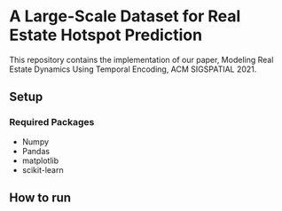 # A Large-Scale Dataset for Real Estate Hotspot Prediction

This repository contains the implementation of our paper, Modeling Real Estate Dynamics Using Temporal Encoding, ACM SIGSPATIAL 2021.

## Setup
### Required Packages
- Numpy
- Pandas
- matplotlib
- scikit-learn

## How to run
